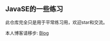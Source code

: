 JavaSE的一些练习
---------------
此仓库完全只是用于平常练习用，欢迎star和交流。

本人博客请移步: [Blog](https://www.52share.online "我的博客")